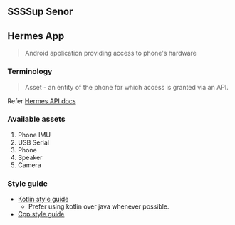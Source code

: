 ## SSSSup Senor

## Hermes App
> Android application providing access to phone's hardware

### Terminology
> Asset - an entity of the phone for which access is granted via an API.

Refer [Hermes API docs](https://github.com/flomobility/api_docs/tree/v0.1.0)

### Available assets
1. Phone IMU
2. USB Serial
3. Phone
4. Speaker
5. Camera

### Style guide
- [Kotlin style guide](https://developer.android.com/kotlin/style-guide)
    - Prefer using kotlin over java whenever possible.
- [Cpp style guide](https://google.github.io/styleguide/cppguide.html)

